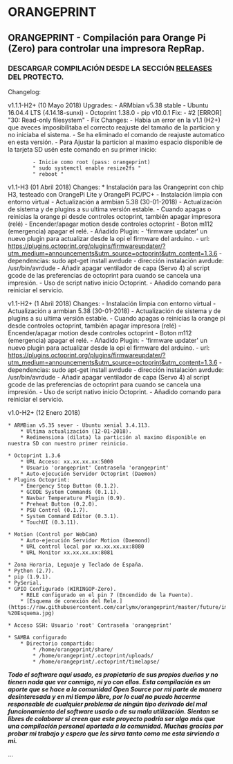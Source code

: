 # ORANGEPRINT

## ORANGEPRINT - Compilación para Orange Pi (Zero) para controlar una impresora RepRap.


### DESCARGAR COMPILACIÓN DESDE LA SECCIÓN [**RELEASES**](https://github.com/carlymx/orangeprint/releases) DEL PROTECTO.


Changelog:

v1.1.1-H2+ (10 Mayo 2018)
	Upgrades:
		- ARMbian v5.38 stable 
		- Ubuntu 16.04.4 LTS (4.14.18-sunxi)
		- Octoprint 1.38.0
		- pip v10.0.1
 	Fix:
		- #2 [ERROR] "30: Read-only filesystem" - Fix
	Changes:
		- Habia un error en la v1.1 (H2+) que aveces imposibilitaba el correcto reajuste del tamaño de la particion y no iniciaba el sistema.
		- Se ha eliminado el comando de reajuste automatico en esta versión.
		- Para Ajustar la particion al maximo espacio disponible de la tarjeta SD usén este comando en su primer inicio:
			
			- Inicie como root (pass: orangeprint)
			" sudo systemctl enable resize2fs "
			" reboot "
			
v1.1-H3 (01 Abril 2018)
	Changes:
		* Instalación para las Orangeprint con chip H3, testeado con OrangePi Lite y OrangePi PC/PC+
		- Instalación limpia con entorno virtual
		- Actualización a armbian 5.38 (30-01-2018)
		- Actualización de sistema y de plugins a su ultima versión estable.
		- Cuando apagas o reinicias la orange pi desde controles octoprint, también apagar impresora (relé)
		- Encender/apagar motion desde controles octoprint
		- Boton m112 (emergencia) apagar el relé.
		- Añadido Plugin:
			- 'firmware updater' un nuevo plugin para actualizar desde la opi el firmware del arduino.
				- url: https://plugins.octoprint.org/plugins/firmwareupdater/?utm_medium=announcements&utm_source=octoprint&utm_content=1.3.6
				- dependencias:	sudo apt-get install avrdude
				- dirección instalación avrdude:	/usr/bin/avrdude
		- Añadir apagar ventilador de capa (Servo 4) al script gcode de las preferencias de octoprint para cuando se cancela una impresión.
		- Uso de script nativo inicio Octoprint.
		- Añadido comando para reiniciar el servicio.


v1.1-H2+ (1 Abril 2018)
	Changes:
		- Instalación limpia con entorno virtual
		- Actualización a armbian 5.38 (30-01-2018)
		- Actualización de sistema y de plugins a su ultima versión estable.
		- Cuando apagas o reinicias la orange pi desde controles octoprint, también apagar impresora (relé)
		- Encender/apagar motion desde controles octoprint
		- Boton m112 (emergencia) apagar el relé.
		- Añadido Plugin:
			- 'firmware updater' un nuevo plugin para actualizar desde la opi el firmware del arduino.
				- url: https://plugins.octoprint.org/plugins/firmwareupdater/?utm_medium=announcements&utm_source=octoprint&utm_content=1.3.6
				- dependencias:	sudo apt-get install avrdude
				- dirección instalación avrdude:	/usr/bin/avrdude
		- Añadir apagar ventilador de capa (Servo 4) al script gcode de las preferencias de octoprint para cuando se cancela una impresión.
		- Uso de script nativo inicio Octoprint.
		- Añadido comando para reiniciar el servicio.

		
v1.0-H2+ (12 Enero 2018)

	* ARMBian v5.35 sever - Ubuntu xenial 3.4.113.
		* Ultima actualización (12-01-2018).
		* Redimensiona (dilata) la partición al maximo disponible en nuestra SD con nuestro primer reinicio.

	* Octoprint 1.3.6
		* URL Acceso: xx.xx.xx.xx:5000
		* Usuario 'orangeprint' Contraseña 'orangeprint' 
		* Auto-ejecución Servidor Octoprint (Daemon)
	* Plugins Octoprint:
		* Emergency Stop Button (0.1.2).
		* GCODE System Commands (0.1.1).
		* Navbar Temperature Plugin (0.9).
		* Preheat Button (0.2.0).
		* PSU Control (0.1.7).
		* System Command Editor (0.3.1).
		* TouchUI (0.3.11).

	* Motion (Control por WebCam)
		* Auto-ejecución Servidor Motion (Daemond)
		* URL control local por xx.xx.xx.xx:8080
		* URL Monitor xx.xx.xx.xx:8081
	   
	* Zona Horaria, Leguaje y Teclado de España.
	* Python (2.7).
	* pip (1.9.1).
	* PySerial.
	* GPIO Configurado (WIRINGOP-Zero).
		* RELE configurado en el pin 7 (Encendido de la Fuente).
		* [Esquema de conexión del Rele.](https://raw.githubusercontent.com/carlymx/orangeprint/master/future/imgs/OrangePi%20%2B%20Rele%20-%20Esquema.jpg)

	* Acceso SSH: Usuario 'root' Contraseña 'orangeprint'

	* SAMBA configurado
		* Directorio compartido:
			* /home/orangeprint/share/
			* /home/orangeprint/.octoprint/uploads/
			* /home/orangeprint/.octoprint/timelapse/








_**Todo el software aquí usado, es propietario de sus propios dueños y no tienen nada que ver conmigo, ni yo con ellos.
Esta compilación es un aporte que se hace a la comunidad Open Source por mi parte de manera desinteresada y en mi tiempo libre, por lo cual no puedo hacerme responsable de cualquier problema de ningún tipo derivado del mal funcionamiento del software usado o de su mala utilización.
Sientan se libres de colaborar si creen que este proyecto podría ser algo más que una compilación personal aportada a la comunidad.
Muchas gracias por probar mi trabajo y espero que les sirva tanto como me esta sirviendo a mi.**_

...

